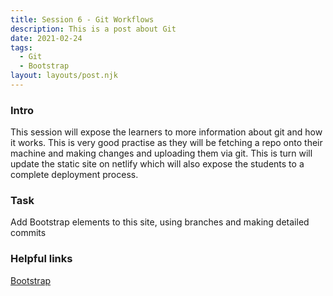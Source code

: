 ```yaml
---
title: Session 6 - Git Workflows
description: This is a post about Git
date: 2021-02-24
tags:
  - Git
  - Bootstrap
layout: layouts/post.njk
---
```


### Intro

This session will expose the learners to more information about git and how it works. This is very good practise as they will be fetching a repo onto their machine and making changes and uploading them via git. This is turn will update the static site on netlify which will also expose the students to a complete deployment process.

### Task 

Add Bootstrap elements to this site, using branches and making detailed commits

### Helpful links

[Bootstrap](https://getbootstrap.com/)
